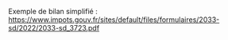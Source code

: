 Exemple de bilan simplifié : https://www.impots.gouv.fr/sites/default/files/formulaires/2033-sd/2022/2033-sd_3723.pdf

